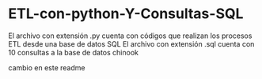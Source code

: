 # ETL-con-python-Y-Consultas-SQL
El archivo con extensión .py cuenta con códigos que realizan los procesos ETL desde una base de datos SQL 
El archivo con extensión .sql cuenta con 10 consultas a la base de datos chinook

cambio en este readme
